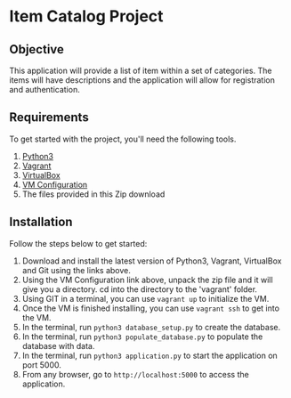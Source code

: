 # Item Catalog Project

## Objective
This application will provide a list of item within a set of categories. The items will have descriptions and the application will allow for registration and authentication.

## Requirements
To get started with the project, you'll need the following tools.
1. [Python3](https://www.python.org/downloads/)
2. [Vagrant](https://www.vagrantup.com/)
3. [VirtualBox](https://www.virtualbox.org/wiki/Download_Old_Builds_5_1)
4. [VM Configuration](https://s3.amazonaws.com/video.udacity-data.com/topher/2018/April/5acfbfa3_fsnd-virtual-machine/fsnd-virtual-machine.zip)
5. The files provided in this Zip download

## Installation
Follow the steps below to get started:
1. Download and install the latest version of Python3, Vagrant, VirtualBox and Git using the links above.
2. Using the VM Configuration link above, unpack the zip file and it will give you a directory. cd into the directory to the 'vagrant' folder.
3. Using GIT in a terminal, you can use `vagrant up` to initialize the VM.
4. Once the VM is finished installing, you can use `vagrant ssh` to get into the VM.
5. In the terminal, run `python3 database_setup.py` to create the database.
6. In the terminal, run `python3 populate_database.py` to populate the database with data.
7. In the terminal, run `python3 application.py` to start the application on port 5000.
8. From any browser, go to `http://localhost:5000` to access the application. 
